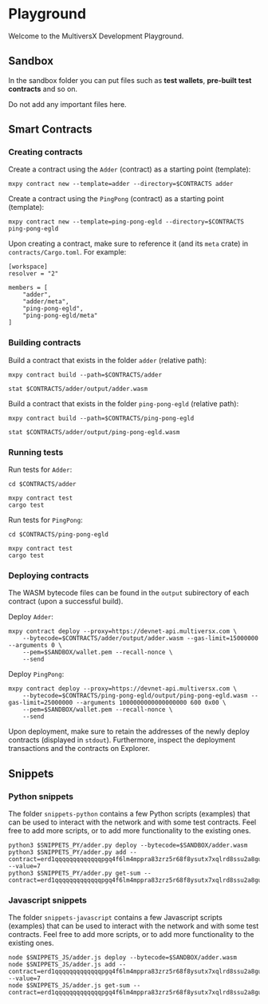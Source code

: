 # Playground

Welcome to the MultiversX Development Playground.

## Sandbox

In the sandbox folder you can put files such as **test wallets**, **pre-built test contracts** and so on. 

Do not add any important files here.

## Smart Contracts

### Creating contracts

Create a contract using the `Adder` (contract) as a starting point (template):

```
mxpy contract new --template=adder --directory=$CONTRACTS adder
```

Create a contract using the `PingPong` (contract) as a starting point (template):

```
mxpy contract new --template=ping-pong-egld --directory=$CONTRACTS ping-pong-egld
```

Upon creating a contract, make sure to reference it (and its `meta` crate) in `contracts/Cargo.toml`. For example:

```
[workspace]
resolver = "2"

members = [
    "adder",
    "adder/meta",
    "ping-pong-egld",
    "ping-pong-egld/meta"
]

```

### Building contracts

Build a contract that exists in the folder `adder` (relative path):

```
mxpy contract build --path=$CONTRACTS/adder

stat $CONTRACTS/adder/output/adder.wasm
```

Build a contract that exists in the folder `ping-pong-egld` (relative path):

```
mxpy contract build --path=$CONTRACTS/ping-pong-egld

stat $CONTRACTS/adder/output/ping-pong-egld.wasm
```

### Running tests

Run tests for `Adder`:

```
cd $CONTRACTS/adder

mxpy contract test
cargo test
```

Run tests for `PingPong`:

```
cd $CONTRACTS/ping-pong-egld

mxpy contract test
cargo test
```

### Deploying contracts

The WASM bytecode files can be found in the `output` subirectory of each contract (upon a successful build).

Deploy `Adder`:

```
mxpy contract deploy --proxy=https://devnet-api.multiversx.com \
    --bytecode=$CONTRACTS/adder/output/adder.wasm --gas-limit=15000000 --arguments 0 \
    --pem=$SANDBOX/wallet.pem --recall-nonce \
    --send
```

Deploy `PingPong`:

```
mxpy contract deploy --proxy=https://devnet-api.multiversx.com \
    --bytecode=$CONTRACTS/ping-pong-egld/output/ping-pong-egld.wasm --gas-limit=25000000 --arguments 1000000000000000000 600 0x00 \
    --pem=$SANDBOX/wallet.pem --recall-nonce \
    --send
```

Upon deployment, make sure to retain the addresses of the newly deploy contracts (displayed in `stdout`). Furthermore, inspect the deployment transactions and the contracts on Explorer.

## Snippets

### Python snippets

The folder `snippets-python` contains a few Python scripts (examples) that can be used to interact with the network and with some test contracts. Feel free to add more scripts, or to add more functionality to the existing ones.

```
python3 $SNIPPETS_PY/adder.py deploy --bytecode=$SANDBOX/adder.wasm
python3 $SNIPPETS_PY/adder.py add --contract=erd1qqqqqqqqqqqqqpgq4f6lm4mppra83zrz5r68f8ysutx7xqlrd8ssu2a8gu --value=7
python3 $SNIPPETS_PY/adder.py get-sum --contract=erd1qqqqqqqqqqqqqpgq4f6lm4mppra83zrz5r68f8ysutx7xqlrd8ssu2a8gu
```

### Javascript snippets

The folder `snippets-javascript` contains a few Javascript scripts (examples) that can be used to interact with the network and with some test contracts. Feel free to add more scripts, or to add more functionality to the existing ones.

```
node $SNIPPETS_JS/adder.js deploy --bytecode=$SANDBOX/adder.wasm
node $SNIPPETS_JS/adder.js add --contract=erd1qqqqqqqqqqqqqpgq4f6lm4mppra83zrz5r68f8ysutx7xqlrd8ssu2a8gu --value=7
node $SNIPPETS_JS/adder.js get-sum --contract=erd1qqqqqqqqqqqqqpgq4f6lm4mppra83zrz5r68f8ysutx7xqlrd8ssu2a8gu
```
